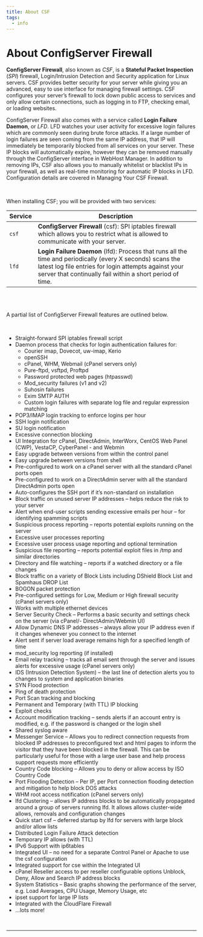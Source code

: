 ```yaml
---
title: About CSF
tags:
  - info
---
```


# About ConfigServer Firewall

**ConfigServer Firewall**, also known as _CSF_, is a **Stateful Packet Inspection** (_SPI_) firewall, Login/Intrusion Detection and Security application for Linux servers. CSF provides better security for your server while giving you an advanced, easy to use interface for managing firewall settings. CSF configures your server’s firewall to lock down public access to services and only allow certain connections, such as logging in to FTP, checking email, or loading websites.

ConfigServer Firewall also comes with a service called **Login Failure Daemon**, or _LFD_. LFD watches your user activity for excessive login failures which are commonly seen during brute force attacks. If a large number of login failures are seen coming from the same IP address, that IP will immediately be temporarily blocked from all services on your server. These IP blocks will automatically expire, however they can be removed manually through the ConfigServer interface in WebHost Manager. In addition to removing IPs, CSF also allows you to manually whitelist or blacklist IPs in your firewall, as well as real-time monitoring for automatic IP blocks in LFD. Configuration details are covered in Managing Your CSF Firewall.

<br />

When installing CSF; you will be provided with two services:

| Service | Description |
| --- | --- |
| `csf` | **ConfigServer Firewall** (csf): SPI iptables firewall which allows you to restrict what is allowed to communicate with your server. |
| `lfd` |  **Login Failure Daemon** (lfd): Process that runs all the time and periodically (every X seconds) scans the latest log file entries for login attempts against your server that continually fail within a short period of time. |

<br />

<br />

A partial list of ConfigServer Firewall features are outlined below.

<br />

- Straight-forward SPI iptables firewall script
- Daemon process that checks for login authentication failures for:
    - Courier imap, Dovecot, uw-imap, Kerio
    - openSSH
    - cPanel, WHM, Webmail (cPanel servers only)
    - Pure-ftpd, vsftpd, Proftpd
    - Password protected web pages (htpasswd)
    - Mod_security failures (v1 and v2)
    - Suhosin failures
    - Exim SMTP AUTH
    - Custom login failures with separate log file and regular expression matching
- POP3/IMAP login tracking to enforce logins per hour
- SSH login notification
- SU login notification
- Excessive connection blocking
- UI Integration for cPanel, DirectAdmin, InterWorx, CentOS Web Panel (CWP), VestaCP, CyberPanel - and Webmin
- Easy upgrade between versions from within the control panel
- Easy upgrade between versions from shell
- Pre-configured to work on a cPanel server with all the standard cPanel ports open
- Pre-configured to work on a DirectAdmin server with all the standard DirectAdmin ports open
- Auto-configures the SSH port if it’s non-standard on installation
- Block traffic on unused server IP addresses – helps reduce the risk to your server
- Alert when end-user scripts sending excessive emails per hour – for identifying spamming scripts
- Suspicious process reporting – reports potential exploits running on the server
- Excessive user processes reporting
- Excessive user process usage reporting and optional termination
- Suspicious file reporting – reports potential exploit files in /tmp and similar directories
- Directory and file watching – reports if a watched directory or a file changes
- Block traffic on a variety of Block Lists including DShield Block List and Spamhaus DROP List
- BOGON packet protection
- Pre-configured settings for Low, Medium or High firewall security (cPanel servers only)
- Works with multiple ethernet devices
- Server Security Check – Performs a basic security and settings check on the server (via cPanel/- DirectAdmin/Webmin UI)
- Allow Dynamic DNS IP addresses – always allow your IP address even if it changes whenever you connect to the internet
- Alert sent if server load average remains high for a specified length of time
- mod_security log reporting (if installed)
- Email relay tracking – tracks all email sent through the server and issues alerts for excessive usage (cPanel servers only)
- IDS (Intrusion Detection System) – the last line of detection alerts you to changes to system and application binaries
- SYN Flood protection
- Ping of death protection
- Port Scan tracking and blocking
- Permanent and Temporary (with TTL) IP blocking
- Exploit checks
- Account modification tracking – sends alerts if an account entry is modified, e.g. if the password is changed or the login shell
- Shared syslog aware
- Messenger Service – Allows you to redirect connection requests from blocked IP addresses to preconfigured text and html pages to inform the visitor that they have been blocked in the firewall. This can be particularly useful for those with a large user base and help process support requests more efficiently
- Country Code blocking – Allows you to deny or allow access by ISO Country Code
- Port Flooding Detection – Per IP, per Port connection flooding detection and mitigation to help block DOS attacks
- WHM root access notification (cPanel servers only)
- lfd Clustering – allows IP address blocks to be automatically propagated around a group of servers running lfd. It allows allows cluster-wide allows, removals and configuration changes
- Quick start csf – deferred startup by lfd for servers with large block and/or allow lists
- Distributed Login Failure Attack detection
- Temporary IP allows (with TTL)
- IPv6 Support with ip6tables
- Integrated UI – no need for a separate Control Panel or Apache to use the csf configuration
- Integrated support for cse within the Integrated UI
- cPanel Reseller access to per reseller configurable options Unblock, Deny, Allow and Search IP address blocks
- System Statistics – Basic graphs showing the performance of the server, e.g. Load Averages, CPU Usage, Memory Usage, etc
- ipset support for large IP lists
- Integrated with the CloudFlare Firewall
- …lots more!

<br />

---

<br />
